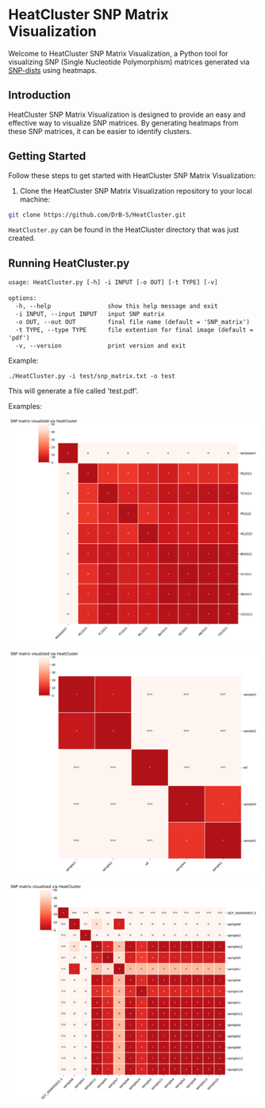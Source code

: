 # HeatCluster SNP Matrix Visualization

Welcome to HeatCluster SNP Matrix Visualization, a Python tool for visualizing SNP (Single Nucleotide Polymorphism) matrices generated via [SNP-dists](https://github.com/tseemann/snp-dists) using heatmaps. 

## Introduction

HeatCluster SNP Matrix Visualization is designed to provide an easy and effective way to visualize SNP matrices. By generating heatmaps from these SNP matrices, it can be easier to identify clusters.

## Getting Started

Follow these steps to get started with HeatCluster SNP Matrix Visualization:

1. Clone the HeatCluster SNP Matrix Visualization repository to your local machine:

```bash
git clone https://github.com/DrB-S/HeatCluster.git
```

`HeatCluster.py` can be found in the HeatCluster directory that was just created.

## Running HeatCluster.py

```
usage: HeatCluster.py [-h] -i INPUT [-o OUT] [-t TYPE] [-v]

options:
  -h, --help                show this help message and exit
  -i INPUT, --input INPUT   input SNP matrix
  -o OUT, --out OUT         final file name (default = 'SNP_matrix')
  -t TYPE, --type TYPE      file extention for final image (default = 'pdf')
  -v, --version             print version and exit
```

Example:
```
./HeatCluster.py -i test/snp_matrix.txt -o test
```

This will generate a file called 'test.pdf'.

Examples:

![alt text](assets/test.png)

![alt text](assets/small_test.png)

![alt text](assets/med_test.png)